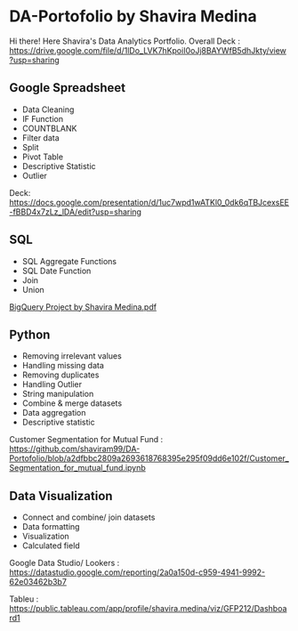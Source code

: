 # DA-Portofolio by Shavira Medina
Hi there! Here Shavira's Data Analytics Portfolio.
Overall Deck : https://drive.google.com/file/d/1lDo_LVK7hKpoiI0oJj8BAYWfB5dhJkty/view?usp=sharing

## Google Spreadsheet
- Data Cleaning
- IF Function
- COUNTBLANK 
- Filter data 
- Split 
- Pivot Table
- Descriptive Statistic
- Outlier

Deck: https://docs.google.com/presentation/d/1uc7wpd1wATKl0_0dk6qTBJcexsEE-fBBD4x7zLz_lDA/edit?usp=sharing

## SQL
- SQL Aggregate Functions
- SQL Date Function 
- Join
- Union

[BigQuery Project by Shavira Medina.pdf](https://github.com/shaviram99/DA-Portofolio/files/10244196/BigQuery.Project.by.Shavira.Medina.pdf)

## Python
- Removing irrelevant values
- Handling missing data
- Removing duplicates
- Handling Outlier
- String manipulation
- Combine & merge datasets
- Data aggregation
- Descriptive statistic

Customer Segmentation for Mutual Fund : https://github.com/shaviram99/DA-Portofolio/blob/a2dfbbc2809a2693618768395e295f09dd6e102f/Customer_Segmentation_for_mutual_fund.ipynb

## Data Visualization 
- Connect and combine/ join datasets
- Data formatting
- Visualization
- Calculated field

Google Data Studio/ Lookers : https://datastudio.google.com/reporting/2a0a150d-c959-4941-9992-62e03462b3b7

Tableu : https://public.tableau.com/app/profile/shavira.medina/viz/GFP212/Dashboard1
